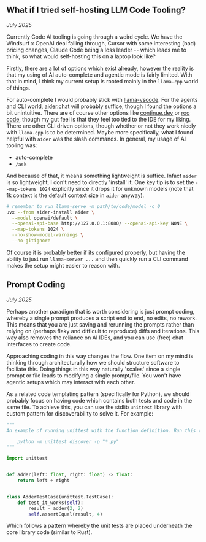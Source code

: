 ## What if I tried self-hosting LLM Code Tooling?

_July 2025_

Currently Code AI tooling is going through a weird cycle. We have the Windsurf x OpenAI deal falling through, Cursor with some interesting (bad) pricing changes, Claude Code being a loss leader -- which leads me to think, so what would self-hosting this on a laptop look like? 

Firstly, there are a lot of options which exist already, however the reality is that my using of AI auto-complete and agentic mode is fairly limited. With that in mind, I think my current setup is rooted mainly in the `llama.cpp` world of things. 

For auto-complete I would probably stick with [llama-vscode](https://marketplace.visualstudio.com/items?itemName=ggml-org.llama-vscode). For the agents and CLI world, [aider.chat](http://aider.chat/) will probably suffice, though I found the options a bit unintuitive. There are of course other options like [continue.dev](https://www.continue.dev/) or [roo code](https://roocode.com/), though my gut feel is that they feel too tied to the IDE for my liking. There are other CLI driven options, though whether or not they work nicely with `llama.cpp` is to be determined. Maybe more specifically, what I found helpful with `aider` was the slash commands. In general, my usage of AI tooling was:

- auto-complete
- `/ask`

And because of that, it means something lightweight is suffice. Infact `aider` is so lightweight, I don't need to directly 'install' it. One key tip is to set the `--map-tokens 1024` explicitly since it drops it for unknown models (note that 1k context is the default context size in `aider` anyway).

```sh
# remember to run llama-serve -m path/to/code/model -c 0
uvx --from aider-install aider \
  --model openai/default \
  --openai-api-base http://127.0.0.1:8080/ --openai-api-key NONE \
  --map-tokens 1024 \
  --no-show-model-warnings \
  --no-gitignore 
```

Of course it is probably better if its configured properly, but having the ability to just run `llama-server ...` and then quickly run a CLI command makes the setup might easier to reason with.

## Prompt Coding

_July 2025_

Perhaps another paradigm that is worth considering is just prompt coding, whereby a single prompt produces a script end to end, no edits, no rework. This means that you are just saving and rerunning the prompts rather than relying on (perhaps flaky and difficult to reproduce) diffs and iterations. This way also removes the reliance on AI IDEs, and you can use (free) chat interfaces to create code. 

Approaching coding in this way changes the flow. One item on my mind is thinking through architecturally how we should structure software to faciliate this. Doing things in this way naturally 'scales' since a single prompt or file leads to modifying a single prompt/file. You won't have agentic setups which may interact with each other. 

As a related code templating pattern (specifically for Python), we should probably focus on having code which contains both tests and code in the same file. To achieve this, you can use the stdlib `unittest` library with custom pattern for discoverability to solve it. For example:

```py
"""
An example of running unittest with the function definition. Run this via:

    python -m unittest discover -p "*.py"
"""

import unittest


def adder(left: float, right: float) -> float:
    return left + right


class AdderTestCase(unittest.TestCase):
    def test_it_works(self):
        result = adder(2, 2)
        self.assertEqual(result, 4)
```

Which follows a pattern whereby the unit tests are placed underneath the core library code (similar to Rust). 
